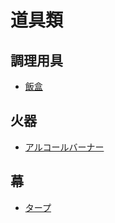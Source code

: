 # 道具類

## 調理用具

* [飯盒](tools/messtin.md)

## 火器

* [アルコールバーナー](tools/alcohol_burner.md)

## 幕

* [タープ](tools/tarp.md)
